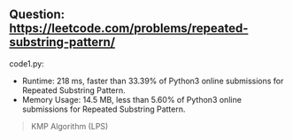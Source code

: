 ## Question: https://leetcode.com/problems/repeated-substring-pattern/

code1.py:
* Runtime: 218 ms, faster than 33.39% of Python3 online submissions for Repeated Substring Pattern.
* Memory Usage: 14.5 MB, less than 5.60% of Python3 online submissions for Repeated Substring Pattern.
> KMP Algorithm (LPS)